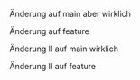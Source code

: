 Änderung 
auf
main aber wirklich

Änderung
auf
feature


Änderung II
auf
main wirklich

Änderung II
auf
feature
